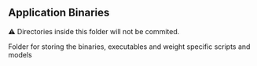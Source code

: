 ## Application Binaries

:warning: Directories inside this folder will not be commited.

Folder for storing the binaries, executables and weight specific scripts and models
